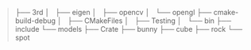 
>├── 3rd
>│   ├── eigen
>│   ├── opencv
>│   └── opengl
>├── cmake-build-debug
>│   ├── CMakeFiles
>│   ├── Testing
>│   └── bin
>├── include
>└── models
>    ├── Crate
>    ├── bunny
>    ├── cube
>    ├── rock
>    └── spot

